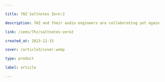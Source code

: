```yaml
---

title: 7HZ Saltnotes Zero:2

description: 7HZ and their audio engineers are collaborating yet again, with the founder of In-Ear Fidelity and YouTuber, Crinacle. The 7HZ x Crinacle Zero:2 is an improved 10mm dynamic driver IEM with enhanced bass and midrange. It also comes with a better stock cable, thus offering a great audio experience at an affordable price.

link: /iems/7hz/saltnotes-zero2

created_at: 2023-12-15

cover: /article3/cover.webp

type: product

label: article

---
```


